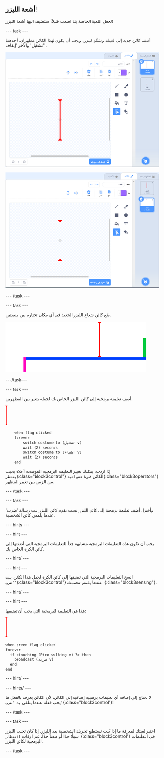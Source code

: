 ## أشعة الليزر!

لجعل اللعبة الخاصة بك اصعب قليلاً، ستضيف اليها أشعة الليزر!

--- task ---

أضف كائن جديد إلى لعبتك وسَمِّهِ `ليزر`. ويجب أن يكون لهذا الكائن مظهران، أحدهما 'تشغيل' والآخر 'إيقاف'.

![لقطة الشاشة](images/dodge-lasers-costume1.png)

![لقطة الشاشة](images/dodge-lasers-costume2.png)

--- /task ---

--- task ---

ضَع كائن شعاع الليزر الجديد في أي مكان تختاره بين منصتين.

![لقطة الشاشة](images/dodge-lasers-position.png)

---/task---

--- task ---

أضف تعليمة برمجية إلى كائن الليزر الخاص بك لجعله يتغير بين المظهرين.

![كائن الليزر](images/laser_sprite.png)

```blocks3
    when flag clicked
    forever
        switch costume to (تشغيل v)
        wait (2) seconds
        switch costume to (اطفاء v)
        wait (2) seconds
    end
```

إذا اردت، يمكنك تغيير التعليمة البرمجية الموضحة أعلاه بحيث `ينتظر`{:class="block3control"} الكائن فترة `عشوائية`{:class="block3operators"} من الزمن بين تغيير المظهر.

--- /task ---

--- task ---

وأخيرا، أضف تعليمة برمجية إلى كائن الليزر بحيث يقوم كائن الليزر ببث رسالة 'ضرب' عندما يلمس كائن الشخصية.

--- hints ---


--- hint ---

يجب أن تكون هذه التعليمات البرمجية مشابهة جداً للتعليمات البرمجية التي أضفتها إلى كائن الكرة الخاص بك.

--- hint/ ---

--- hint ---

انسخ التعليمات البرمجية التي تضيفها إلى كائن الكرة لجعل هذا الكائن `يبث 'ضرب'`{:class="block3control"} عندما `يلمس شخصيتك `{:class="block3sensing"}.

--- hint/ ---

--- hint ---

هذا هي التعليمة البرمجية التي يجب أن تضيفها:

![كائن الليزر](images/laser_sprite.png)

```blocks3
when green flag clicked
forever 
  if <touching (Pico walking v) ?> then 
    broadcast (ضربة v)
  end
end
```

--- hint/ ---

--- hints/ ---

لا تحتاج إلى إضافة أي تعليمات برمجية إضافية إلى الكائن، لأن الكائن يعرف بالفعل ما يجب فعله عندما يتلقى `بث 'ضرب'`{:class="block3control"}!

--- /task ---

--- task ---

اختبر لعبتك لمعرفة ما إذا كنت تستطيع تحريك الشخصية بعد الليزر. إذا كان تجنب الليزر سهلًا جدًا أو صعباً جدًا، غير اوقات `الانتظار `{:class="block3control"} في التعليمات البرمجية لكائن الليزر.

--- /task ---